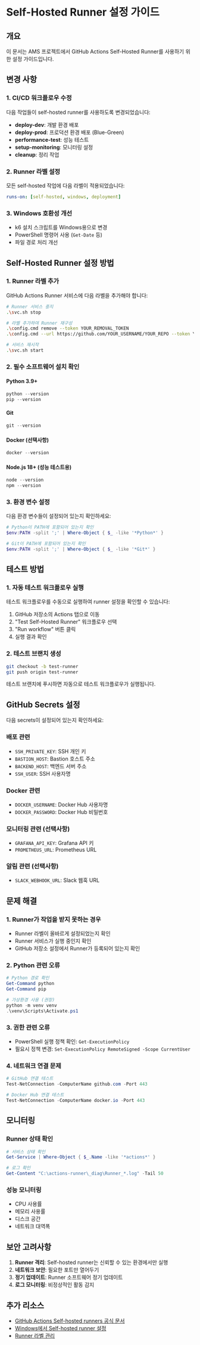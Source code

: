 # Self-Hosted Runner 설정 가이드

## 개요
이 문서는 AMS 프로젝트에서 GitHub Actions Self-Hosted Runner를 사용하기 위한 설정 가이드입니다.

## 변경 사항

### 1. CI/CD 워크플로우 수정
다음 작업들이 self-hosted runner를 사용하도록 변경되었습니다:

- **deploy-dev**: 개발 환경 배포
- **deploy-prod**: 프로덕션 환경 배포 (Blue-Green)
- **performance-test**: 성능 테스트
- **setup-monitoring**: 모니터링 설정
- **cleanup**: 정리 작업

### 2. Runner 라벨 설정
모든 self-hosted 작업에 다음 라벨이 적용되었습니다:
```yaml
runs-on: [self-hosted, windows, deployment]
```

### 3. Windows 호환성 개선
- k6 설치 스크립트를 Windows용으로 변경
- PowerShell 명령어 사용 (`Get-Date` 등)
- 파일 경로 처리 개선

## Self-Hosted Runner 설정 방법

### 1. Runner 라벨 추가
GitHub Actions Runner 서비스에 다음 라벨을 추가해야 합니다:

```bash
# Runner 서비스 중지
.\svc.sh stop

# 라벨 추가하여 Runner 재구성
.\config.cmd remove --token YOUR_REMOVAL_TOKEN
.\config.cmd --url https://github.com/YOUR_USERNAME/YOUR_REPO --token YOUR_TOKEN --labels self-hosted,windows,deployment

# 서비스 재시작
.\svc.sh start
```

### 2. 필수 소프트웨어 설치 확인

#### Python 3.9+
```powershell
python --version
pip --version
```

#### Git
```powershell
git --version
```

#### Docker (선택사항)
```powershell
docker --version
```

#### Node.js 18+ (성능 테스트용)
```powershell
node --version
npm --version
```

### 3. 환경 변수 설정
다음 환경 변수들이 설정되어 있는지 확인하세요:

```powershell
# Python이 PATH에 포함되어 있는지 확인
$env:PATH -split ';' | Where-Object { $_ -like '*Python*' }

# Git이 PATH에 포함되어 있는지 확인
$env:PATH -split ';' | Where-Object { $_ -like '*Git*' }
```

## 테스트 방법

### 1. 자동 테스트 워크플로우 실행
테스트 워크플로우를 수동으로 실행하여 runner 설정을 확인할 수 있습니다:

1. GitHub 저장소의 Actions 탭으로 이동
2. "Test Self-Hosted Runner" 워크플로우 선택
3. "Run workflow" 버튼 클릭
4. 실행 결과 확인

### 2. 테스트 브랜치 생성
```bash
git checkout -b test-runner
git push origin test-runner
```

테스트 브랜치에 푸시하면 자동으로 테스트 워크플로우가 실행됩니다.

## GitHub Secrets 설정

다음 secrets이 설정되어 있는지 확인하세요:

### 배포 관련
- `SSH_PRIVATE_KEY`: SSH 개인 키
- `BASTION_HOST`: Bastion 호스트 주소
- `BACKEND_HOST`: 백엔드 서버 주소
- `SSH_USER`: SSH 사용자명

### Docker 관련
- `DOCKER_USERNAME`: Docker Hub 사용자명
- `DOCKER_PASSWORD`: Docker Hub 비밀번호

### 모니터링 관련 (선택사항)
- `GRAFANA_API_KEY`: Grafana API 키
- `PROMETHEUS_URL`: Prometheus URL

### 알림 관련 (선택사항)
- `SLACK_WEBHOOK_URL`: Slack 웹훅 URL

## 문제 해결

### 1. Runner가 작업을 받지 못하는 경우
- Runner 라벨이 올바르게 설정되었는지 확인
- Runner 서비스가 실행 중인지 확인
- GitHub 저장소 설정에서 Runner가 등록되어 있는지 확인

### 2. Python 관련 오류
```powershell
# Python 경로 확인
Get-Command python
Get-Command pip

# 가상환경 사용 (권장)
python -m venv venv
.\venv\Scripts\Activate.ps1
```

### 3. 권한 관련 오류
- PowerShell 실행 정책 확인: `Get-ExecutionPolicy`
- 필요시 정책 변경: `Set-ExecutionPolicy RemoteSigned -Scope CurrentUser`

### 4. 네트워크 연결 문제
```powershell
# GitHub 연결 테스트
Test-NetConnection -ComputerName github.com -Port 443

# Docker Hub 연결 테스트
Test-NetConnection -ComputerName docker.io -Port 443
```

## 모니터링

### Runner 상태 확인
```powershell
# 서비스 상태 확인
Get-Service | Where-Object { $_.Name -like '*actions*' }

# 로그 확인
Get-Content "C:\actions-runner\_diag\Runner_*.log" -Tail 50
```

### 성능 모니터링
- CPU 사용률
- 메모리 사용률
- 디스크 공간
- 네트워크 대역폭

## 보안 고려사항

1. **Runner 격리**: Self-hosted runner는 신뢰할 수 있는 환경에서만 실행
2. **네트워크 보안**: 필요한 포트만 열어두기
3. **정기 업데이트**: Runner 소프트웨어 정기 업데이트
4. **로그 모니터링**: 비정상적인 활동 감지

## 추가 리소스

- [GitHub Actions Self-hosted runners 공식 문서](https://docs.github.com/en/actions/hosting-your-own-runners)
- [Windows에서 Self-hosted runner 설정](https://docs.github.com/en/actions/hosting-your-own-runners/adding-self-hosted-runners)
- [Runner 라벨 관리](https://docs.github.com/en/actions/hosting-your-own-runners/using-labels-with-self-hosted-runners)